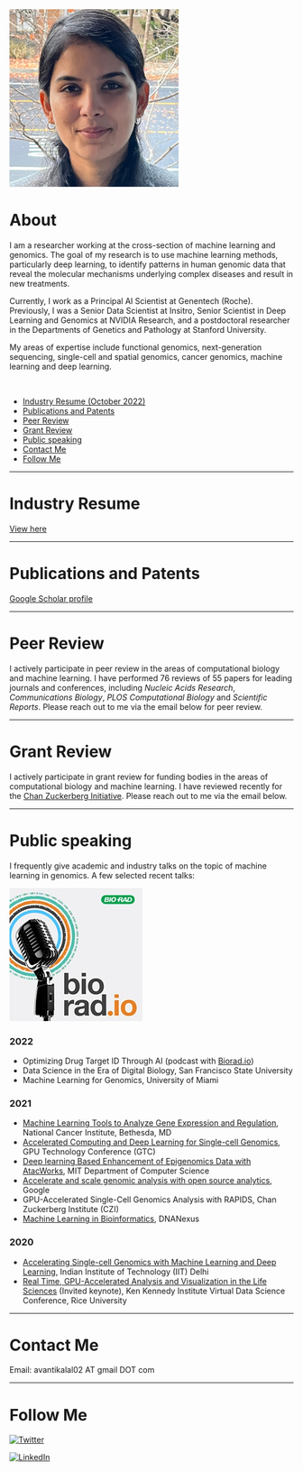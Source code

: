 <img src="/docs/assets/IMG-9489.jpeg" width="300" height="315" />

# About

I am a researcher working at the cross-section of machine learning and genomics. The goal of my research is to use machine learning methods, particularly deep learning, to identify patterns in human genomic data that reveal the molecular mechanisms underlying complex diseases and result in new treatments. 

Currently, I work as a Principal AI Scientist at Genentech (Roche). Previously, I was a Senior Data Scientist at Insitro, Senior Scientist in Deep Learning and Genomics at NVIDIA Research, and a postdoctoral researcher in the Departments of Genetics and Pathology at Stanford University.

My areas of expertise include functional genomics, next-generation sequencing, single-cell and spatial genomics, cancer genomics, machine learning and deep learning.

<br>

- [Industry Resume (October 2022)](https://docs.google.com/document/d/1oLhoU6DYCuCPgKcXjuDB8sWhUXVTxT-DFwnY9bSI9WE/edit?usp=sharing)
- [Publications and Patents](#publications-and-patents)
- [Peer Review](#peer-review)
- [Grant Review](#grant-review)
- [Public speaking](#public-speaking)
- [Contact Me](#contact-me)
- [Follow Me](#follow-me)


---

# Industry Resume
<a href="https://docs.google.com/document/d/1oLhoU6DYCuCPgKcXjuDB8sWhUXVTxT-DFwnY9bSI9WE/edit?usp=sharing">View here</a>

---

# Publications and Patents
<a href="https://scholar.google.com/citations?user=CLgOCOAAAAAJ">Google Scholar profile</a>

---

# Peer Review
I actively participate in peer review in the areas of computational biology and machine learning. I have performed 76 reviews of 55 papers for leading journals and conferences, including <i>Nucleic Acids Research</i>, <i>Communications Biology</i>, <i>PLOS Computational Biology</i> and <i>Scientific Reports</i>. Please reach out to me via the email below for peer review.

---

# Grant Review
I actively participate in grant review for funding bodies in the areas of computational biology and machine learning. I have reviewed recently for the <a href="https://chanzuckerberg.com/">Chan Zuckerberg Initiative</a>. Please reach out to me via the email below.

---

# Public speaking
I frequently give academic and industry talks on the topic of machine learning in genomics. A few selected recent talks:

[![Podcast](/docs/assets/19-0740_bioradio_podcast_square_236x236.jpeg)](https://www.bioradiations.com/bioradio/#ep15)

### 2022

- Optimizing Drug Target ID Through AI (podcast with [Biorad.io](https://www.bioradiations.com/bioradio/#ep15))
- Data Science in the Era of Digital Biology, San Francisco State University
- Machine Learning for Genomics, University of Miami

### 2021

- [Machine Learning Tools to Analyze Gene Expression and Regulation](https://btep.ccr.cancer.gov/wp-content/uploads/BTEP-AI-Seminar-Series-3-2021-07-15-13-00-58.mp4?_=3), National Cancer Institute, Bethesda, MD
- [Accelerated Computing and Deep Learning for Single-cell Genomics](https://on-demand-gtc.gputechconf.com/gtcnew/sessionview.php?sessionName=dc91274-accelerating+genomics+with+deep+learning), GPU Technology Conference (GTC)
- [Deep learning Based Enhancement of Epigenomics Data with AtacWorks](https://www.youtube.com/watch?v=5usrA2yWQjw), MIT Department of Computer Science
- [Accelerate and scale genomic analysis with open source analytics](https://cloudonair.withgoogle.com/events/genomic-analysis), Google 
- GPU-Accelerated Single-Cell Genomics Analysis with RAPIDS, Chan Zuckerberg Institute (CZI)
- [Machine Learning in Bioinformatics](https://www.dnanexus.com/webinar-ml-in-biomedical-research), DNANexus

### 2020

- [Accelerating Single-cell Genomics with Machine Learning and Deep Learning](https://www.youtube.com/watch?v=1_OIXRU71gs), Indian Institute of Technology (IIT) Delhi
- [Real Time, GPU-Accelerated Analysis and Visualization in the Life Sciences](https://www.youtube.com/watch?v=pIAgJW3KYXM) (Invited keynote), Ken Kennedy Institute Virtual Data Science Conference, Rice University

---

# Contact Me
Email: avantikalal02 AT gmail DOT com

---

# Follow Me

[![Twitter](https://img.shields.io/badge/Twitter-%231DA1F2.svg?style=for-the-badge&logo=Twitter&logoColor=white)](https://twitter.com/lal_avantika)

[![LinkedIn](https://img.shields.io/badge/linkedin-%230077B5.svg?style=for-the-badge&logo=linkedin&logoColor=white)](linkedin.com/in/avantikalal/)

